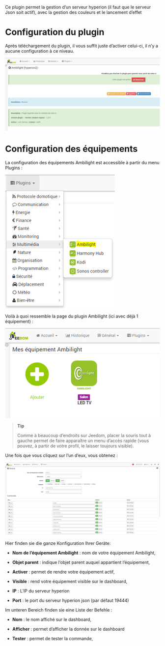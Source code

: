 Ce plugin permet la gestion d’un serveur hyperion (il faut que le
serveur Json soit actif), avec la gestion des couleurs et le lancement
d’effet

Configuration du plugin 
=======================

Après téléchargement du plugin, il vous suffit juste d’activer celui-ci,
il n’y a aucune configuration à ce niveau.

![hyperion](../images/hyperion.PNG)

Configuration des équipements 
=============================

La configuration des équipements Ambilight est accessible à partir du
menu Plugins :

![hyperion2](../images/hyperion2.PNG)

Voilà à quoi ressemble la page du plugin Ambilight (ici avec déjà 1
équipement) :

![hyperion3](../images/hyperion3.PNG)

> **Tip**
>
> Comme à beaucoup d’endroits sur Jeedom, placer la souris tout à gauche
> permet de faire apparaître un menu d’accès rapide (vous pouvez, à
> partir de votre profil, le laisser toujours visible).

Une fois que vous cliquez sur l’un d’eux, vous obtenez :

![hyperion4](../images/hyperion4.PNG)

Hier finden sie die ganze Konfiguration Ihrer Geräte:

-   **Nom de l’équipement Ambilight** : nom de votre équipement
    Ambilight,

-   **Objet parent** : indique l’objet parent auquel appartient
    l’équipement,

-   **Activer** : permet de rendre votre équipement actif,

-   **Visible** : rend votre équipement visible sur le dashboard,

-   **IP** : L’IP du serveur hyperion

-   **Port** : le port du serveur hyperion json (par défaut 19444)

Im unteren Bereich finden sie eine Liste der Befehle :

-   **Nom** : le nom affiché sur le dashboard,

-   **Afficher** : permet d’afficher la donnée sur le dashboard

-   **Tester** : permet de tester la commande,


